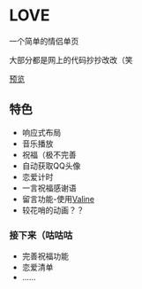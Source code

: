 # LOVE
一个简单的情侣单页

大部分都是网上的代码抄抄改改（笑

[预览](https://panjianhao.top/project/love/)

## 特色
* 响应式布局
* 音乐播放
* 祝福（极不完善
* 自动获取QQ头像
* 恋爱计时
* 一言祝福感谢语
* 留言功能-使用[Valine ](https://valine.js.org/)
* 较花哨的动画？？

### 接下来（咕咕咕
* 完善祝福功能
* 恋爱清单
* ......
